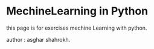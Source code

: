 # MechineLearning in Python

this page is for exercises mechine Learning with python.

author :
asghar shahrokh.

